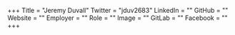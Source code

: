 +++
Title = "Jeremy Duvall"
Twitter = "jduv2683"
LinkedIn = ""
GitHub = ""
Website = ""
Employer = ""
Role = ""
Image = ""
GitLab = ""
Facebook = ""
+++
